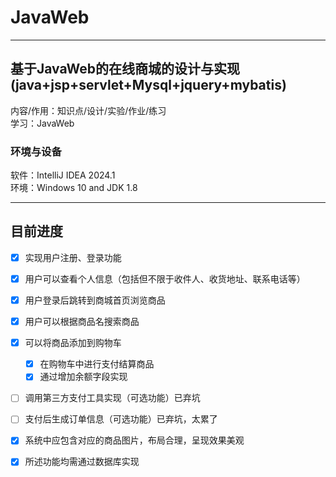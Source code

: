 # JavaWeb
___
## 基于JavaWeb的在线商城的设计与实现(java+jsp+servlet+Mysql+jquery+mybatis)
内容/作用：知识点/设计/实验/作业/练习   
学习：JavaWeb  
### 环境与设备
软件：IntelliJ IDEA 2024.1   
环境：Windows 10 and JDK 1.8
___
## 目前进度
- [x] 实现用户注册、登录功能      
- [x] 用户可以查看个人信息（包括但不限于收件人、收货地址、联系电话等）      
- [x] 用户登录后跳转到商城首页浏览商品      
- [x] 用户可以根据商品名搜索商品      
- [x] 可以将商品添加到购物车          
  - [X] 在购物车中进行支付结算商品      
  - [X] 通过增加余额字段实现      
- [ ] 调用第三方支付工具实现（可选功能）已弃坑      
- [ ] 支付后生成订单信息（可选功能）已弃坑，太累了      
- [x] 系统中应包含对应的商品图片，布局合理，呈现效果美观        
- [x] 所述功能均需通过数据库实现      

